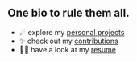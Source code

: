 ## One bio to rule them all.

- ☄ explore my [personal projects](https://github.com/stars/DeltaNicola/lists/personal-projects)
- ✨ check out my [contributions](https://github.com/stars/DeltaNicola/lists/contributions)
- 🧙‍♂️ have a look at my [resume](https://github.com/DeltaNicola/DeltaNicola/files/9592129/Nicola.Meloni.CV.2022.pdf)
